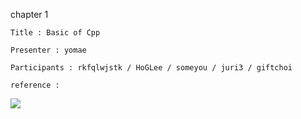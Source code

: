 

chapter 1

```
Title : Basic of Cpp
```

```
Presenter : yomae
```

```
Participants : rkfqlwjstk / HoGLee / someyou / juri3 / giftchoi
```

```
reference : 
```

![](http://bookimg.gilbut.co.kr/book/BN001899/rn_view_BN001899.jpg)

